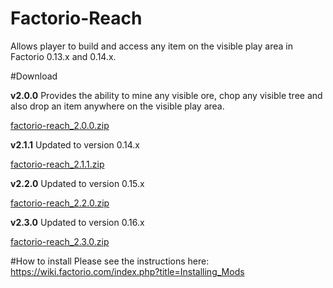 # Factorio-Reach
Allows player to build and access any item on the visible play area in Factorio 0.13.x and 0.14.x.

#Download

**v2.0.0** Provides the ability to mine any visible ore, chop any visible tree and also drop an item anywhere on the visible play area.

[factorio-reach_2.0.0.zip](https://github.com/CplSyx/Factorio-Reach/releases/download/v2.0.0/factorio-reach_2.0.0.zip)

**v2.1.1** Updated to version 0.14.x

[factorio-reach_2.1.1.zip](https://github.com/CplSyx/Factorio-Reach/releases/download/v2.1.1/factorio-reach_2.1.1.zip)

**v2.2.0** Updated to version 0.15.x

[factorio-reach_2.2.0.zip](https://github.com/CplSyx/Factorio-Reach/releases/download/v2.2/factorio-reach_2.2.0.zip)

**v2.3.0** Updated to version 0.16.x

[factorio-reach_2.3.0.zip](https://github.com/CplSyx/Factorio-Reach/releases/download/v2.3/factorio-reach_2.3.0.zip)

#How to install
Please see the instructions here: https://wiki.factorio.com/index.php?title=Installing_Mods
